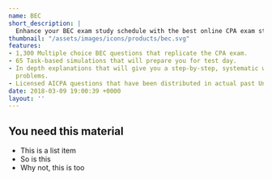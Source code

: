 ```yaml
---
name: BEC
short_description: |
  Enhance your BEC exam study schedule with the best online CPA exam study resource. The Universal CPA Review Online Test Bank is a brand-new supplement in studying for the Uniform CPA Exam. Our FAR test bank includes over 1,300 multiple choice practice questions that come with detailed answer rationales, as well as 45 task-based simulations to better prepare you for test day.
thumbnail: "/assets/images/icons/products/bec.svg"
features:
- 1,300 Multiple choice BEC questions that replicate the CPA exam.
- 65 Task-based simulations that will prepare you for test day.
- In depth explanations that will give you a step-by-step, systematic way of solving
  problems.
- Licensed AICPA questions that have been distributed in actual past Uniform CPA Exams.
date: 2018-03-09 19:00:39 +0000
layout: ''
---
```

## You need this material
* This is a list item
* So is this
* Why not, this is too
